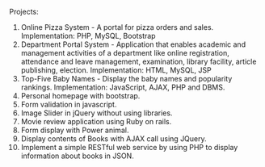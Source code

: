 Projects:
1) Online Pizza System - A portal for pizza orders and sales. 
Implementation: PHP, MySQL, Bootstrap 
2) Department Portal System - Application that enables academic and management activities of a department like online registration, attendance and leave management, examination, library facility, article publishing, election. 
Implementation: HTML, MySQL, JSP
3) Top-Five Baby Names - Display the baby names and popularity rankings.
Implementation: JavaScript, AJAX, PHP and DBMS.
4) Personal homepage with bootstrap.
5) Form validation in javascript.
6) Image Slider in jQuery without using libraries.
7) Movie review application using Ruby on rails.
8) Form display with Power animal.
9) Display contents of Books with AJAX call using JQuery.
10) Implement a simple RESTful web service by using PHP to display information about books in JSON.



